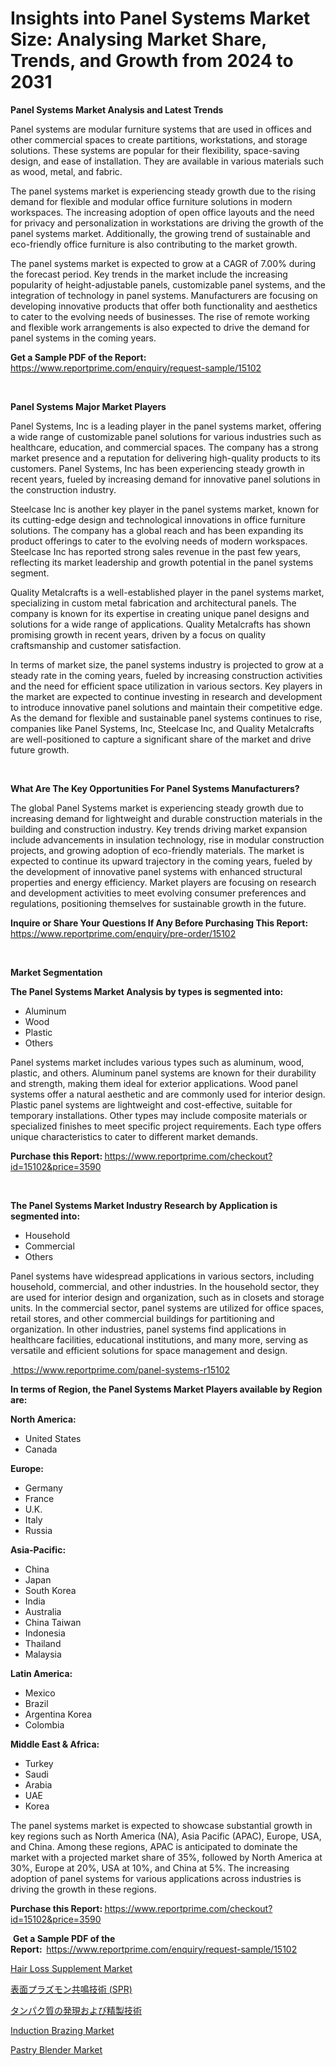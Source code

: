 <p><h1>Insights into Panel Systems Market Size: Analysing Market Share, Trends, and Growth from 2024 to 2031</h1></p><p><strong>Panel Systems Market Analysis and Latest Trends</strong></p>
<p><p>Panel systems are modular furniture systems that are used in offices and other commercial spaces to create partitions, workstations, and storage solutions. These systems are popular for their flexibility, space-saving design, and ease of installation. They are available in various materials such as wood, metal, and fabric.</p><p>The panel systems market is experiencing steady growth due to the rising demand for flexible and modular office furniture solutions in modern workspaces. The increasing adoption of open office layouts and the need for privacy and personalization in workstations are driving the growth of the panel systems market. Additionally, the growing trend of sustainable and eco-friendly office furniture is also contributing to the market growth.</p><p>The panel systems market is expected to grow at a CAGR of 7.00% during the forecast period. Key trends in the market include the increasing popularity of height-adjustable panels, customizable panel systems, and the integration of technology in panel systems. Manufacturers are focusing on developing innovative products that offer both functionality and aesthetics to cater to the evolving needs of businesses. The rise of remote working and flexible work arrangements is also expected to drive the demand for panel systems in the coming years.</p></p>
<p><strong>Get a Sample PDF of the Report:&nbsp;</strong> <a href="https://www.reportprime.com/enquiry/request-sample/15102">https://www.reportprime.com/enquiry/request-sample/15102</a></p>
<p>&nbsp;</p>
<p><strong>Panel Systems Major Market Players</strong></p>
<p><p>Panel Systems, Inc is a leading player in the panel systems market, offering a wide range of customizable panel solutions for various industries such as healthcare, education, and commercial spaces. The company has a strong market presence and a reputation for delivering high-quality products to its customers. Panel Systems, Inc has been experiencing steady growth in recent years, fueled by increasing demand for innovative panel solutions in the construction industry.</p><p>Steelcase Inc is another key player in the panel systems market, known for its cutting-edge design and technological innovations in office furniture solutions. The company has a global reach and has been expanding its product offerings to cater to the evolving needs of modern workspaces. Steelcase Inc has reported strong sales revenue in the past few years, reflecting its market leadership and growth potential in the panel systems segment.</p><p>Quality Metalcrafts is a well-established player in the panel systems market, specializing in custom metal fabrication and architectural panels. The company is known for its expertise in creating unique panel designs and solutions for a wide range of applications. Quality Metalcrafts has shown promising growth in recent years, driven by a focus on quality craftsmanship and customer satisfaction.</p><p>In terms of market size, the panel systems industry is projected to grow at a steady rate in the coming years, fueled by increasing construction activities and the need for efficient space utilization in various sectors. Key players in the market are expected to continue investing in research and development to introduce innovative panel solutions and maintain their competitive edge. As the demand for flexible and sustainable panel systems continues to rise, companies like Panel Systems, Inc, Steelcase Inc, and Quality Metalcrafts are well-positioned to capture a significant share of the market and drive future growth.</p></p>
<p>&nbsp;</p>
<p><strong>What Are The Key Opportunities For Panel Systems Manufacturers?</strong></p>
<p><p>The global Panel Systems market is experiencing steady growth due to increasing demand for lightweight and durable construction materials in the building and construction industry. Key trends driving market expansion include advancements in insulation technology, rise in modular construction projects, and growing adoption of eco-friendly materials. The market is expected to continue its upward trajectory in the coming years, fueled by the development of innovative panel systems with enhanced structural properties and energy efficiency. Market players are focusing on research and development activities to meet evolving consumer preferences and regulations, positioning themselves for sustainable growth in the future.</p></p>
<p><strong>Inquire or Share Your Questions If Any Before Purchasing This Report:</strong> <a href="https://www.reportprime.com/enquiry/pre-order/15102">https://www.reportprime.com/enquiry/pre-order/15102</a></p>
<p>&nbsp;</p>
<p><strong>Market Segmentation</strong></p>
<p><strong>The Panel Systems Market Analysis by types is segmented into:</strong></p>
<p><ul><li>Aluminum</li><li>Wood</li><li>Plastic</li><li>Others</li></ul></p>
<p><p>Panel systems market includes various types such as aluminum, wood, plastic, and others. Aluminum panel systems are known for their durability and strength, making them ideal for exterior applications. Wood panel systems offer a natural aesthetic and are commonly used for interior design. Plastic panel systems are lightweight and cost-effective, suitable for temporary installations. Other types may include composite materials or specialized finishes to meet specific project requirements. Each type offers unique characteristics to cater to different market demands.</p></p>
<p><strong>Purchase this Report:&nbsp;</strong><a href="https://www.reportprime.com/checkout?id=15102&price=3590">https://www.reportprime.com/checkout?id=15102&price=3590</a></p>
<p>&nbsp;</p>
<p><strong>The Panel Systems Market Industry Research by Application is segmented into:</strong></p>
<p><ul><li>Household</li><li>Commercial</li><li>Others</li></ul></p>
<p><p>Panel systems have widespread applications in various sectors, including household, commercial, and other industries. In the household sector, they are used for interior design and organization, such as in closets and storage units. In the commercial sector, panel systems are utilized for office spaces, retail stores, and other commercial buildings for partitioning and organization. In other industries, panel systems find applications in healthcare facilities, educational institutions, and many more, serving as versatile and efficient solutions for space management and design.</p></p>
<p><a href="https://www.reportprime.com/panel-systems-r15102">&nbsp;https://www.reportprime.com/panel-systems-r15102</a></p>
<p><strong>In terms of Region, the Panel Systems Market Players available by Region are:</strong></p>
<p>
    <p> <strong> North America: </strong>
        <ul>
            <li>United States</li>
            <li>Canada</li>
        </ul>
        </p> 
    <p> <strong> Europe: </strong>
        <ul>
            <li>Germany</li>
            <li>France</li>
            <li>U.K.</li>
            <li>Italy</li>
            <li>Russia</li>
        </ul>
        </p> 
    <p> <strong> Asia-Pacific: </strong>
        <ul>
            <li>China</li>
            <li>Japan</li>
            <li>South Korea</li>
            <li>India</li>
            <li>Australia</li>
            <li>China Taiwan</li>
            <li>Indonesia</li>
            <li>Thailand</li>
            <li>Malaysia</li>
        </ul>
        </p> 
    <p> <strong> Latin America: </strong>
        <ul>
            <li>Mexico</li>
            <li>Brazil</li>
            <li>Argentina Korea</li>
            <li>Colombia</li>
        </ul>
        </p> 
    <p> <strong> Middle East & Africa: </strong>
        <ul>
            <li>Turkey</li>
            <li>Saudi</li>
            <li>Arabia</li>
            <li>UAE</li>
            <li>Korea</li>
        </ul>
    </p>
    </p>
<p><p>The panel systems market is expected to showcase substantial growth in key regions such as North America (NA), Asia Pacific (APAC), Europe, USA, and China. Among these regions, APAC is anticipated to dominate the market with a projected market share of 35%, followed by North America at 30%, Europe at 20%, USA at 10%, and China at 5%. The increasing adoption of panel systems for various applications across industries is driving the growth in these regions.</p></p>
<p><strong>Purchase this Report: </strong><a href="https://www.reportprime.com/checkout?id=15102&price=3590">https://www.reportprime.com/checkout?id=15102&price=3590</a></p>
<p>&nbsp;<strong>Get a Sample PDF of the Report:&nbsp;&nbsp;</strong><a href="https://www.reportprime.com/enquiry/request-sample/15102">https://www.reportprime.com/enquiry/request-sample/15102</a></p>
<p><strong></strong></p>
<p><p><a href="https://www.linkedin.com/pulse/hair-loss-supplement-market-trends-analysis-forecasted-qfi3c">Hair Loss Supplement Market</a></p><p><a href="https://github.com/ReyesKohler20231/Market-Research-Report-List-1/blob/main/898381781394.md">表面プラズモン共鳴技術 (SPR)</a></p><p><a href="https://github.com/adcxff01450218/Market-Research-Report-List-2/blob/main/421654081393.md">タンパク質の発現および精製技術</a></p><p><a href="https://github.com/sonuprakash1/Market-Research-Report-List-2/blob/main/induction-brazing-market.md">Induction Brazing Market</a></p><p><a href="https://www.linkedin.com/pulse/pastry-blender-market-report-reveals-latest-trends-growth-sbrmc">Pastry Blender Market</a></p></p>